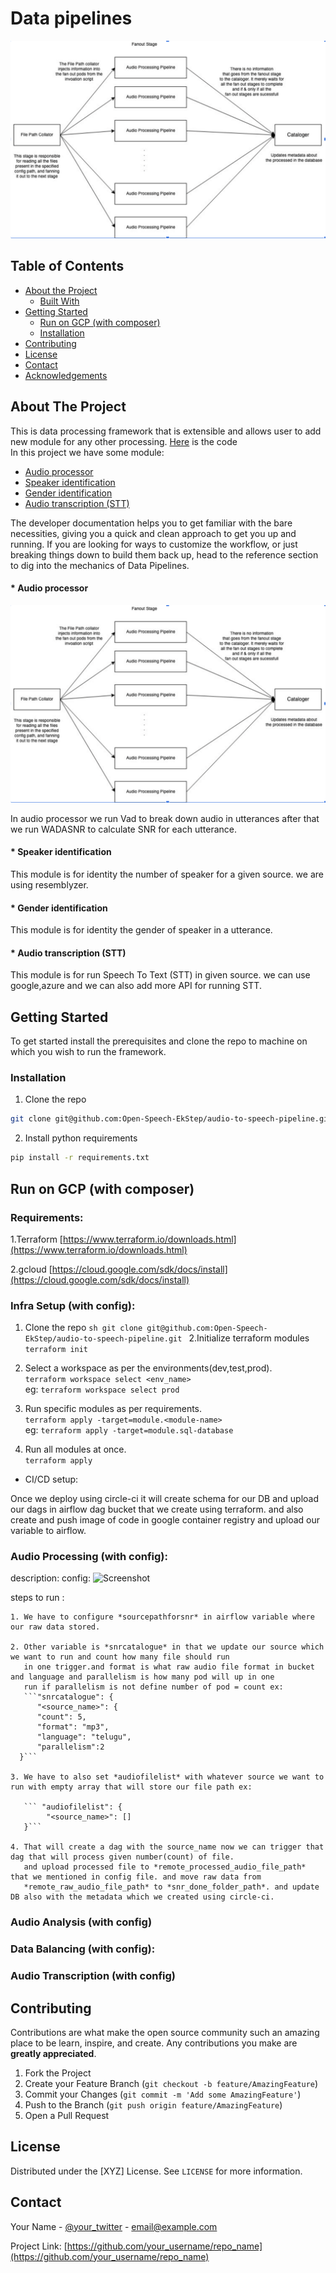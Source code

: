 # Data pipelines

![Screenshot](img/data_pipeline.png)
<!-- TABLE OF CONTENTS -->
## Table of Contents

* [About the Project](#about-the-project)
  * [Built With](#built-with)
* [Getting Started](#getting-started)
  * [Run on GCP (with composer)](#setup)
  * [Installation](#installation)
* [Contributing](#contributing)
* [License](#license)
* [Contact](#contact)
* [Acknowledgements](#acknowledgements)



<!-- ABOUT THE PROJECT -->
## About The Project

This is data processing framework that is extensible and allows user to add new module for any other processing.
[Here](https://github.com/Open-Speech-EkStep/audio-to-speech-pipeline) is the code  
In this project we have some module:

 * [Audio processor](#audio-processor)
 * [Speaker identification](#speaker)
 * [Gender identification](#gender)
 * [Audio transcription (STT)](#STT)


The developer documentation helps you to get familiar with the bare necessities, giving you a quick and clean approach to get you up and running. If you are looking for ways to customize the workflow, or just breaking things down to build them back up, head to the reference section to dig into the mechanics of Data Pipelines.


#### * Audio processor
![Screenshot](img/data_pipeline.png)

In audio processor we run Vad to break down audio in utterances after that we run WADASNR to calculate SNR for each utterance. 
#### * Speaker identification
This module is for identity the number of speaker for a given source. we are using resemblyzer.

#### * Gender identification
This module is for identity the gender of speaker in a utterance.

#### * Audio transcription (STT)
This module is for run Speech To Text (STT) in given source. we can use google,azure and we can also add more API for running STT.

<!-- GETTING STARTED -->
## Getting Started

To get started install the prerequisites and clone the repo to machine on which you wish to run the framework.

### Installation

1. Clone the repo
```sh
git clone git@github.com:Open-Speech-EkStep/audio-to-speech-pipeline.git
```
2. Install python requirements
```sh
pip install -r requirements.txt
```

## Run on GCP (with composer)
  ### Requirements: 
   1.Terraform [https://www.terraform.io/downloads.html](https://www.terraform.io/downloads.html)

   2.gcloud [https://cloud.google.com/sdk/docs/install](https://cloud.google.com/sdk/docs/install)

  ### Infra Setup (with config):

  1. Clone the repo
    ```sh
    git clone git@github.com:Open-Speech-EkStep/audio-to-speech-pipeline.git
    ```
  2.Initialize terraform modules  
  ```terraform init```  

  3. Select a workspace as per the environments(dev,test,prod).  
  ```terraform workspace select <env_name>```  
  eg: ```terraform workspace select prod``` 

  4. Run specific modules as per requirements.  
  ```terraform apply -target=module.<module-name>```   
  eg: ```terraform apply -target=module.sql-database```  

  5. Run all modules at once.  
  ```terraform apply```    
  
  * CI/CD setup:

   Once we deploy using circle-ci it will create schema for our DB and upload our dags in airflow dag bucket that we create using
   terraform. and also create and push image of code in google container registry and upload our variable to airflow.
  
  ### Audio Processing (with config):
   description:
   config:
    ![Screenshot](img/audio_processor_config.png)

   steps to run : 

    1. We have to configure *sourcepathforsnr* in airflow variable where our raw data stored.

    2. Other variable is *snrcatalogue* in that we update our source which we want to run and count how many file should run 
       in one trigger.and format is what raw audio file format in bucket and language and parallelism is how many pod will up in one
       run if parallelism is not define number of pod = count ex:
       ```"snrcatalogue": {
          "<source_name>": {
          "count": 5,
          "format": "mp3",
          "language": "telugu",
          "parallelism":2
      }```

    3. We have to also set *audiofilelist* with whatever source we want to run with empty array that will store our file path ex:

       ``` "audiofilelist": {
            "<source_name>": []
       }```
    
    4. That will create a dag with the source_name now we can trigger that dag that will process given number(count) of file.
       and upload processed file to *remote_processed_audio_file_path* that we mentioned in config file. and move raw data from 
       *remote_raw_audio_file_path* to *snr_done_folder_path*. and update DB also with the metadata which we created using circle-ci.
       

  ### Audio Analysis (with config)
 
  ### Data Balancing (with config):
   
  ### Audio Transcription (with config)


<!-- CONTRIBUTING -->
## Contributing

Contributions are what make the open source community such an amazing place to be learn, inspire, and create. Any contributions you make are **greatly appreciated**.

1. Fork the Project
2. Create your Feature Branch (`git checkout -b feature/AmazingFeature`)
3. Commit your Changes (`git commit -m 'Add some AmazingFeature'`)
4. Push to the Branch (`git push origin feature/AmazingFeature`)
5. Open a Pull Request



<!-- LICENSE -->
## License

Distributed under the [XYZ] License. See `LICENSE` for more information.



<!-- CONTACT -->
## Contact

Your Name - [@your_twitter](https://twitter.com/your_username) - email@example.com

Project Link: [https://github.com/your_username/repo_name](https://github.com/your_username/repo_name)



<!-- ACKNOWLEDGEMENTS -->
